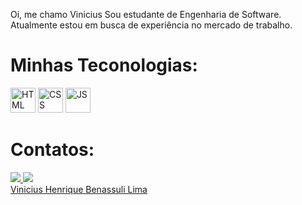 Oi, me chamo Vinicius
Sou estudante de Engenharia de Software. Atualmente estou em busca de experiência no mercado de trabalho.

<h1>Minhas Teconologias:</h1>
<div>
<img src="https://cdn.jsdelivr.net/gh/devicons/devicon/icons/html5/html5-original-wordmark.svg" width="40" height="40" title="HTML"/>
<img src="https://cdn.jsdelivr.net/gh/devicons/devicon/icons/css3/css3-original-wordmark.svg" width="40" height="40" title="CSS"/>
<img src="https://cdn.jsdelivr.net/gh/devicons/devicon/icons/javascript/javascript-original.svg" width="40" height="40" title="JS"/>
</div>
<h1>Contatos:</h1>
<div>
  <a href="https://www.linkedin.com/in/vinicius-henrique-benassuli-lima-614261248/" target="_blank"> <img src="https://img.shields.io/badge/-LinkedIn-%230077B5?style=for-the-badge&logo=linkedin&logoColor=white"> </a>
  <a href = "mailto:vinihenrique67@icloud.com"><img src="https://img.shields.io/badge/Gmail-D14836?style=for-the-badge&logo=gmail&logoColor=white" target="_blank"></a>
  </div>
 <script src="https://platform.linkedin.com/badges/js/profile.js" async defer type="text/javascript"></script>             
 <div class="badge-base LI-profile-badge" data-locale="pt_BR" data-size="large" data-theme="dark" data-type="VERTICAL" data-vanity="vinicius-henrique-benassuli-lima-614261248" data-version="v1"><a class="badge-base__link LI-simple-link" href="https://br.linkedin.com/in/vinicius-henrique-benassuli-lima-614261248?trk=profile-badge">Vinicius Henrique Benassuli Lima</a></div>
              
